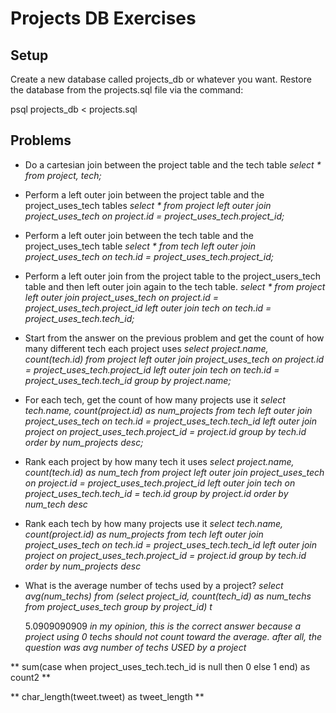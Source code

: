 # Projects DB Exercises

## Setup

Create a new database called projects_db or whatever you want. Restore the database from the projects.sql file via the command:

psql projects_db < projects.sql

## Problems

* Do a cartesian join between the project table and the tech table
  *select * from project, tech;*

* Perform a left outer join between the project table and the project_uses_tech tables
  *select * from project
  left outer join
  project_uses_tech on project.id = project_uses_tech.project_id;*

* Perform a left outer join between the tech table and the project_uses_tech table
  *select * from tech
  left outer join
  project_uses_tech on tech.id = project_uses_tech.project_id;*

* Perform a left outer join from the project table to the project_users_tech table and then left outer join again to the tech table.
  *select * from project
  left outer join
  project_uses_tech on project.id = project_uses_tech.project_id
  left outer join
  tech on tech.id = project_uses_tech.tech_id;*

* Start from the answer on the previous problem and get the count of how many different tech each project uses
  *select
    project.name, count(tech.id)
  from project
  left outer join
    project_uses_tech on project.id = project_uses_tech.project_id
  left outer join
    tech on tech.id = project_uses_tech.tech_id
  group by
    project.name;*

* For each tech, get the count of how many projects use it
  *select
    tech.name, count(project.id) as num_projects
  from
    tech
  left outer join
    project_uses_tech on tech.id = project_uses_tech.tech_id
  left outer join
    project on project_uses_tech.project_id = project.id
  group by
    tech.id
  order by
    num_projects desc;*

* Rank each project by how many tech it uses
  *select
    project.name, count(tech.id) as num_tech
  from
    project
  left outer join
    project_uses_tech on  project.id = project_uses_tech.project_id
  left outer join
    tech on project_uses_tech.tech_id = tech.id
  group by
    project.id
  order by
    num_tech desc*

* Rank each tech by how many projects use it
  *select
    tech.name, count(project.id) as num_projects
  from
    tech
  left outer join
    project_uses_tech on tech.id = project_uses_tech.tech_id
  left outer join
    project on project_uses_tech.project_id = project.id
  group by
    tech.id
  order by
    num_projects desc*

* What is the average number of techs used by a project?
  *select
    avg(num_techs)
  from
    (select
      project_id, count(tech_id) as num_techs
    from
      project_uses_tech
    group by
      project_id) t*

  5.0909090909
  *in my opinion, this is the correct answer because a project using 0 techs should not count toward the average. after all, the question was avg number of techs USED by a project*

**
  sum(case when project_uses_tech.tech_id is null then 0 else 1 end) as count2
**

**
  char_length(tweet.tweet) as tweet_length
**
